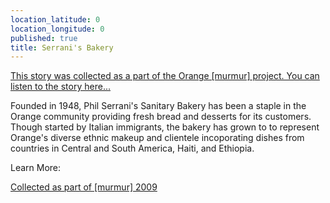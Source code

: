 ```yaml
---
location_latitude: 0
location_longitude: 0
published: true
title: Serrani's Bakery
---
```

[This story was collected as a part of the Orange [murmur] project. You can listen to the story here...](https://soundcloud.com/murmur-orange-nj/serranis-bakery-jean)

Founded in 1948, Phil Serrani's Sanitary Bakery has been a staple in the Orange community providing fresh bread and desserts for its customers. Though started by Italian immigrants, the bakery has grown to to represent Orange's diverse ethnic makeup and clientele incoporating dishes from countries in Central and South America, Haiti, and Ethiopia.   

Learn More: 

[Collected as part of [murmur] 2009](http://hiddentreasuresoforange.org/artifacts/murmur-orange)  

